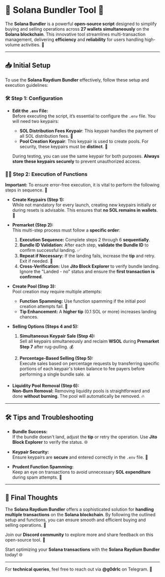 
# 🌟 **Solana Bundler Tool** 🚀

The **Solana Bundler** is a powerful **open-source script** designed to simplify buying and selling operations across **27 wallets simultaneously** on the **Solana blockchain**. This innovative tool streamlines multi-transaction management, delivering **efficiency** and **reliability** for users handling high-volume activities. 💼

---

## 📥 **Initial Setup**

To use the **Solana Raydium Bundler** effectively, follow these setup and execution guidelines:

### 🛠️ **Step 1: Configuration**

- **Edit the `.env` File:**  
  Before executing the script, it’s essential to configure the `.env` file. You will need two keypairs:

  - **SOL Distribution Fees Keypair**: This keypair handles the payment of all SOL distribution fees. 💸
  - **Pool Creation Keypair**: This keypair is used to create pools. For security, these keypairs must be **distinct**. 🔐

  During testing, you can use the same keypair for both purposes. **Always store these keypairs securely** to prevent unauthorized access.

### 🏃‍♂️ **Step 2: Execution of Functions**

**Important:** To ensure error-free execution, it is vital to perform the following steps in sequence. 🔄

- **Create Keypairs (Step 1):**  
  While not mandatory for every launch, creating new keypairs initially or during resets is advisable. This ensures that **no SOL remains in wallets**. 🔑

- **Premarket (Step 2):**  
  This multi-step process must follow a **specific order**:

  1. **Execution Sequence:** Complete steps 2 through 6 **sequentially**.
  2. **Bundle ID Validation:** After each step, **validate the Bundle ID** to confirm successful landing. ✅
  3. **Repeat if Necessary:** If the landing fails, increase the **tip** and retry. Exit if needed. 🔄
  4. **Cross-Verification:** Use **Jito Block Explorer** to verify bundle landing. Ignore the "Landed - no" status and ensure the **first transaction is confirmed**.

- **Create Pool (Step 3):**  
  Pool creation may require multiple attempts:

  - **Function Spamming:** Use function spamming if the initial pool creation attempts fail. 🔄
  - **Tip Enhancement:** A **higher tip** (0.1 SOL or more) increases landing chances.

- **Selling Options (Steps 4 and 5):**

  1. **Simultaneous Keypair Sale (Step 4):**  
     Sell all keypairs simultaneously and reclaim **WSOL** during **Premarket Step 7** after rug-pulling. 💰
  
  2. **Percentage-Based Selling (Step 5):**  
     Execute sales based on percentage requests by transferring specific portions of each keypair's token balance to fee payers before performing a single bundle sale. 📊

- **Liquidity Pool Removal (Step 6):**  
  **Non-Burn Removal:** Removing liquidity pools is straightforward and done **without burning**. The pool will automatically be removed. 🔥

---

## 🛠️ **Tips and Troubleshooting**

- **Bundle Success:**  
  If the bundle doesn't land, adjust the **tip** or retry the operation. Use **Jito Block Explorer** to verify the status. 🌐

- **Keypair Security:**  
  Ensure keypairs are **secure** and entered correctly in the `.env` file. 🔐

- **Prudent Function Spamming:**  
  Keep an eye on transactions to avoid unnecessary **SOL expenditure** during spam attempts. 💸

---

## 🎯 **Final Thoughts**

The **Solana Raydium Bundler** offers a sophisticated solution for **handling multiple transactions** on the **Solana blockchain**. By following the outlined setup and functions, you can ensure smooth and efficient buying and selling operations. 💼

Join our **Discord community** to explore more and share feedback on this open-source tool. 🚀

Start optimizing your **Solana transactions** with the **Solana Raydium Bundler** today! 🌐

---

For **technical queries**, feel free to reach out via **@g0drlc** on Telegram. 📩
